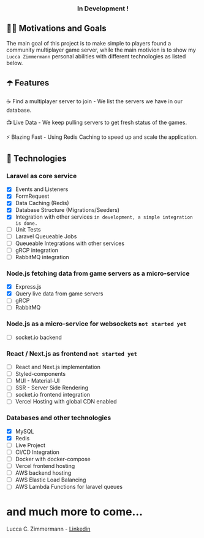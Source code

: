 <!-- tag line -->
<h3 align='center'> In Development ! </h3>


## 🙌🏼 Motivations and Goals

The main goal of this project is to make simple to players found a community multiplayer game server, while the main motivion is to show my `Lucca Zimmermann` personal abilities with different technologies as listed below.

## ☂️️ Features

☕ Find a multiplayer server to join - We list the servers we have in our database.

📺 Live Data - We keep pulling servers to get fresh status of the games.

⚡ Blazing Fast - Using Redis Caching to speed up and scale the application.


## 🦾 Technologies

### Laravel as core service
- [x] Events and Listeners
- [x] FormRequest
- [x] Data Caching (Redis)
- [x] Database Structure (Migrations/Seeders)
- [x] Integration with other services `in development, a simple integration is done.`
- [ ] Unit Tests 
- [ ] Laravel Queueable Jobs
- [ ] Queueable Integrations with other services
- [ ] gRCP integration
- [ ] RabbitMQ integration

### Node.js fetching data from game servers as a micro-service
- [x] Express.js
- [x] Query live data from game servers
- [ ] gRCP
- [ ] RabbitMQ

### Node.js as a micro-service for websockets `not started yet`
- [ ] socket.io backend

### React / Next.js as frontend `not started yet`
- [ ] React and Next.js implementation
- [ ] Styled-components
- [ ] MUI - Material-UI
- [ ] SSR - Server Side Rendering
- [ ] socket.io frontend integration
- [ ] Vercel Hosting with global CDN enabled

### Databases and other technologies
- [x] MySQL
- [x] Redis
- [ ] Live Project
- [ ] CI/CD Integration
- [ ] Docker with docker-compose
- [ ] Vercel frontend hosting
- [ ] AWS backend hosting
- [ ] AWS Elastic Load Balancing
- [ ] AWS Lambda Functions for laravel queues

# and much more to come...
Lucca C. Zimmermann - [Linkedin](https://exemplo.com/)
